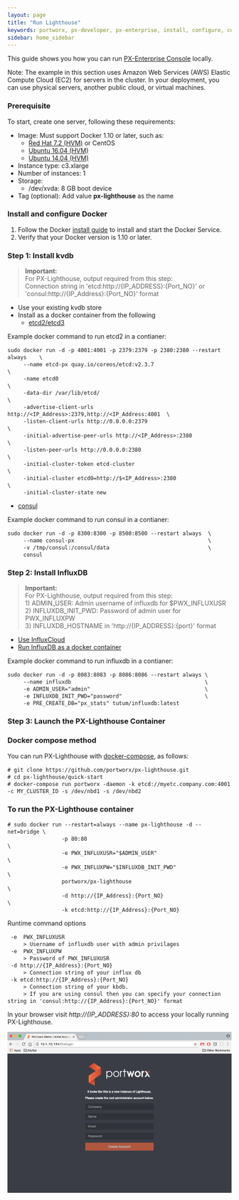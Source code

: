 ```yaml
---
layout: page
title: "Run Lighthouse"
keywords: portworx, px-developer, px-enterprise, install, configure, container, storage, lighthouse
sidebar: home_sidebar
---
```


This guide shows you how you can run [PX-Enterprise Console](http://lighthouse.portworx.com/) locally.

Note: The example in this section uses Amazon Web Services (AWS) Elastic Compute Cloud (EC2) for servers in the cluster. In your deployment, you can use physical servers, another public cloud, or virtual machines.

### Prerequisite

To start, create one server, following these requirements:

* Image: Must support Docker 1.10 or later, such as:
  * [Red Hat 7.2 (HVM)](https://aws.amazon.com/marketplace/pp/B019NS7T5I) or CentOS
  * [Ubuntu 16.04 (HVM)](https://aws.amazon.com/marketplace/pp/B01JBL2M0O)
  * [Ubuntu 14.04 (HVM)](https://aws.amazon.com/marketplace/pp/B00JV9TBA6)
* Instance type: c3.xlarge
* Number of instances: 1
* Storage:
  * /dev/xvda: 8 GB boot device
* Tag (optional): Add value **px-lighthouse** as the name

### Install and configure Docker

1. Follow the Docker [install guide](https://docs.docker.com/engine/installation/) to install and start the Docker Service.
2. Verify that your Docker version is 1.10 or later.

### Step 1: Install kvdb


>**Important:**
<br/> For PX-Lighthouse, output required from this step: 
<br/>Connection string in 'etcd:http://{IP_ADDRESS}:{Port_NO}' or 'consul:http://{IP_Address}:{Port_NO}' format

* Use your existing kvdb store
* Install as a docker container from the following 
  * [etcd2/etcd3](https://github.com/coreos/etcd/blob/2724c3946eb2f3def5ed38a127be982b62c81779/Documentation/op-guide/container.md)
  
Example docker command to run etcd2 in a contianer:

```
sudo docker run -d -p 4001:4001 -p 2379:2379 -p 2380:2380 --restart always    \
     --name etcd-px quay.io/coreos/etcd:v2.3.7                                \
     -name etcd0                                                              \
     -data-dir /var/lib/etcd/                                                 \
     -advertise-client-urls http://<IP_Address>:2379,http://<IP_Address:4001  \
     -listen-client-urls http://0.0.0.0:2379                                  \
     -initial-advertise-peer-urls http://<IP_Address>:2380                    \
     -listen-peer-urls http://0.0.0.0:2380                                    \
     -initial-cluster-token etcd-cluster                                      \ 
     -initial-cluster etcd0=http://$<IP_Address>:2380                         \
     -initial-cluster-state new
```
  
  * [consul](https://hub.docker.com/_/consul/)
  
Example docker command to run consul in a contianer:

```
sudo docker run -d -p 8300:8300 -p 8500:8500 --restart always  \
     --name consul-px                                          \
     -v /tmp/consul:/consul/data                               \
     consul
```

### Step 2: Install InfluxDB

>**Important:**
<br/> For PX-Lighthouse, output required from this step: 
<br/> 1) ADMIN_USER: Admin username of influxdb for $PWX_INFLUXUSR
<br/> 2) INFLUXDB_INIT_PWD: Password of admin user for PWX_INFLUXPW 
<br/> 3) INFLUXDB_HOSTNAME in 'http://{IP_ADDRESS}:{port}' format

* [Use InfluxCloud](https://cloud.influxdata.com/)
* [Run InfluxDB as a docker container](https://github.com/tutumcloud/influxdb)

Example docker command to run influxdb in a contianer:

```
sudo docker run -d -p 8083:8083 -p 8086:8086 --restart always \
     --name influxdb                                          \
     -e ADMIN_USER="admin"                                    \
     -e INFLUXDB_INIT_PWD="password"                          \
     -e PRE_CREATE_DB="px_stats" tutum/influxdb:latest
```

### Step 3: Launch the PX-Lighthouse Container

### Docker compose method

You can run PX-Lighthouse with [docker-compose](https://docs.docker.com/compose/install/), as follows:

```
# git clone https://github.com/portworx/px-lighthouse.git
# cd px-lighthouse/quick-start
# docker-compose run portworx -daemon -k etcd://myetc.company.com:4001 -c MY_CLUSTER_ID -s /dev/nbd1 -s /dev/nbd2
```

### To run the PX-Lighthouse container


```
# sudo docker run --restart=always --name px-lighthouse -d --net=bridge \
                 -p 80:80                                               \
                 -e PWX_INFLUXUSR="$ADMIN_USER"                         \
                 -e PWX_INFLUXPW="$INFLUXDB_INIT_PWD"                   \
                 portworx/px-lighthouse                                 \
                 -d http://{IP_Address}:{Port_NO}                       \
                 -k etcd:http://{IP_Address}:{Port_NO}                   
```

Runtime command options

```
 -e  PWX_INFLUXUSR
     > Username of influxdb user with admin privilages
 -e  PWX_INFLUXPW
     > Password of PWX_INFLUXUSR
 -d http://{IP_Address}:{Port_NO}
     > Connection string of your influx db
 -k etcd:http://{IP_Address}:{Port_NO}
     > Connection string of your kbdb. 
     > If you are using consul then you can specify your connection string in 'consul:http://{IP_Address}:{Port_NO}' format
```

In your browser visit *http://{IP_ADDRESS}:80* to access your locally running PX-Lighthouse.

![LH-ON-PREM-FIRST-LOGIN](images/lh-on-prem-first-login-updated_2.png "First Login")
